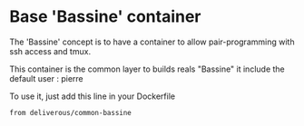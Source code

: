 # Base 'Bassine' container

The 'Bassine' concept is to have a container to allow pair-programming with ssh access and tmux.

This container is the common layer to builds reals "Bassine" it include the default user : pierre

To use it, just add this line in your Dockerfile

    from deliverous/common-bassine
